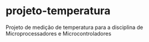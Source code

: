 # projeto-temperatura
Projeto de medição de temperatura para a disciplina de Microprocessadores e Microcontroladores
